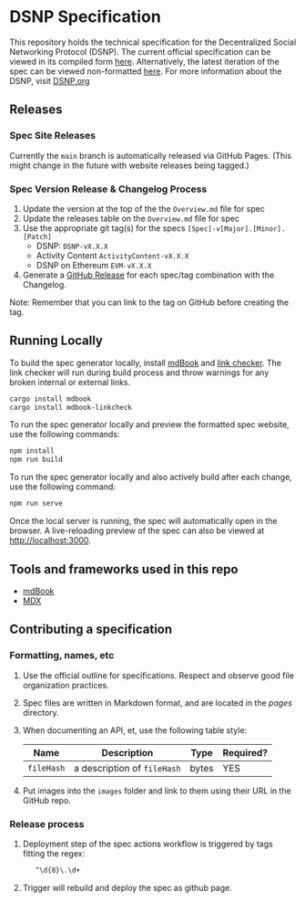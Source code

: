 # DSNP Specification

This repository holds the technical specification for the Decentralized Social Networking Protocol (DSNP).
The current official specification can be viewed in its compiled form [here](https://spec.dsnp.org).
Alternatively, the latest iteration of the spec can be viewed non-formatted [here](https://github.com/LibertyDSNP/spec/tree/main/pages).
For more information about the DSNP, visit [DSNP.org](https://www.dsnp.org)

## Releases

### Spec Site Releases

Currently the `main` branch is automatically released via GitHub Pages.
(This might change in the future with website releases being tagged.)

### Spec Version Release & Changelog Process

1. Update the version at the top of the the `Overview.md` file for spec
2. Update the releases table on the `Overview.md` file for spec
3. Use the appropriate git tag(s) for the specs `[Spec]-v[Major].[Minor].[Patch]`
      - DSNP: `DSNP-vX.X.X`
      - Activity Content `ActivityContent-vX.X.X`
      - DSNP on Ethereum `EVM-vX.X.X`
4. Generate a [GitHub Release](https://github.com/LibertyDSNP/spec/releases) for each spec/tag combination with the Changelog.

Note: Remember that you can link to the tag on GitHub before creating the tag.

## Running Locally

To build the spec generator locally, install [mdBook](https://github.com/rust-lang/mdBook.git) and [link checker](https://github.com/Michael-F-Bryan/mdbook-linkcheck). The link checker will run during build process and throw warnings for any broken internal or external links.

``` bash
cargo install mdbook
cargo install mdbook-linkcheck
```

To run the spec generator locally and preview the formatted spec website, use the following commands:

``` bash
npm install
npm run build
```

To run the spec generator locally and also actively build after each change, use the following command:

``` bash
npm run serve
```

Once the local server is running, the spec will automatically open in the browser. A live-reloading preview of the spec can also be viewed at <http://localhost:3000>.

## Tools and frameworks used in this repo

* [mdBook](https://rust-lang.github.io/mdBook/)
* [MDX](https://mdxjs.com/)

## Contributing a specification

### Formatting, names, etc

1. Use the official outline for specifications. Respect and observe good file organization practices.
1. Spec files are written in Markdown format, and are located in the _pages_ directory.
1. When documenting an API, et, use the following table style:

   | Name | Description | Type | Required? |
   | --- | --- | --- | --- |
   | `fileHash` | a description of `fileHash` | bytes | YES |
1. Put images into the `images` folder and link to them using their URL in the GitHub repo.

### Release process

1. Deployment step of the spec actions workflow is triggered by tags fitting the regex:

   ``` bash
      ^\d{8}\.\d+
   ```

2. Trigger will rebuild and deploy the spec as github page.
